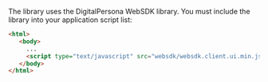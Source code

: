 The library uses the DigitalPersona WebSDK library. You must include the library
into your application script list:

```html
<html>
   <body>
     ...
     <script type="text/javascript" src="websdk/websdk.client.ui.min.js"></script>
   </body>
</html>
```
